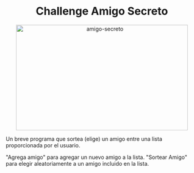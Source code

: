 <h1 align="center"> Challenge Amigo Secreto </h1>

<p align="center">
  <img width="450" height="277" alt="amigo-secreto" align="middle" src="https://github.com/user-attachments/assets/648e4f83-f61d-451c-90d6-7746c410f764"/>
</p>

Un breve programa que sortea (elige) un amigo entre una lista proporcionada por el usuario.

"Agrega amigo" para agregar un nuevo amigo a la lista.
"Sortear Amigo" para elegir aleatoriamente a un amigo incluido en la lista.
